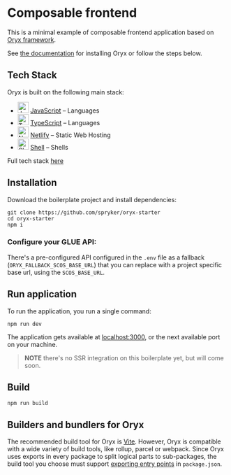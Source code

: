 # Composable frontend

This is a minimal example of composable frontend application based on [Oryx framework](https://github.com/spryker/oryx).

See [the documentation](https://docs.spryker.com/docs/scos/dev/front-end-development/202307.0/oryx/getting-started/set-up-oryx.html) for installing Oryx or follow the steps below.

## Tech Stack
Oryx is built on the following main stack:
- <img width='25' height='25' src='https://img.stackshare.io/service/1209/javascript.jpeg' alt='JavaScript'/> [JavaScript](https://developer.mozilla.org/en-US/docs/Web/JavaScript) – Languages
- <img width='25' height='25' src='https://img.stackshare.io/service/1612/bynNY5dJ.jpg' alt='TypeScript'/> [TypeScript](http://www.typescriptlang.org) – Languages
- <img width='25' height='25' src='https://img.stackshare.io/service/2748/default_5dfbb146cf22182bca88c7d07f2515a5888fc12a.jpg' alt='Netlify'/> [Netlify](https://www.netlify.com/) – Static Web Hosting
- <img width='25' height='25' src='https://img.stackshare.io/service/4631/default_c2062d40130562bdc836c13dbca02d318205a962.png' alt='Shell'/> [Shell](https://en.wikipedia.org/wiki/Shell_script) – Shells

Full tech stack [here](/techstack.md)

## Installation

Download the boilerplate project and install dependencies:

```shell
git clone https://github.com/spryker/oryx-starter
cd oryx-starter
npm i
```

### Configure your GLUE API:

There's a pre-configured API configured in the `.env` file as a fallback (`ORYX_FALLBACK_SCOS_BASE_URL`)
that you can replace with a project specific base url, using the `SCOS_BASE_URL`.

## Run application

To run the application, you run a single command:

`npm run dev`

The application gets available at [localhost:3000](http://localhost:3000), or the next available port on your machine.

> **NOTE** there's no SSR integration on this boilerplate yet, but will come soon.

## Build

`npm run build`

## Builders and bundlers for Oryx

The recommended build tool for Oryx is [Vite](https://vitejs.dev/). However, Oryx is compatible with a wide variety of build tools, like rollup, parcel or webpack. Since Oryx uses exports in every package to split logical parts to sub-packages, the build tool you choose must support [exporting entry points](https://nodejs.org/api/packages.html#package-entry-points) in `package.json`.
